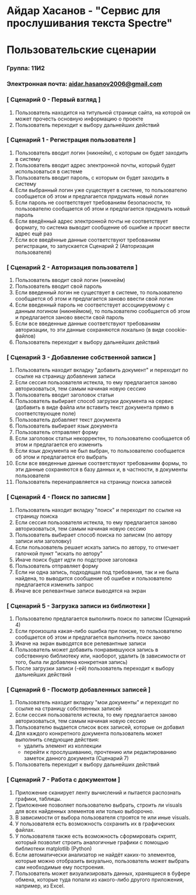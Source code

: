 # Айдар Хасанов - "Сервис для прослушивания текста Spectre"
# Пользовательские сценарии

### Группа: 11И2
### Электронная почта: aidar.hasanov2006@gmail.com

### [ Сценарий 0 - Первый взгляд ]
1. Пользователь находится на титульной странице сайта, на которой он может прочесть основную информацию о проекте
2. Пользователь переходит к выбору дальнейших действий

### [ Сценарий 1 - Регистрация пользователя ]

1. Пользователь вводит логин (никнейм), с которым он будет заходить в систему
2. Пользователь вводит адрес электронной почты, который будет использоваться в системе
3. Пользователь вводит пароль, с которым он будет заходить в систему
4. Если выбранный логин уже существует в системе, то пользователю сообщается об этом и предлагается придумать новый логин
5. Если пароль не соответствует требованиям безопасности, то пользователю сообщается об этом и предлагается придумать новый пароль
6. Если введённый адрес электронной почты не соответствует формату, то система выводит сообщение об ошибке и просит ввести адрес ещё раз
7. Если все введённые данные соответствуют требованиям регистрации, то запускается Сценарий 2 (Авторизация пользователя) 

### [ Сценарий 2 - Авторизация пользователя ]

1. Пользователь вводит свой логин (никнейм)
2. Пользователь вводит свой пароль
3. Если введенный логин не существует в системе, то пользователю сообщается об этом и предлагается заново ввести свой логин
4. Если введенный пароль не соответствует ассоциируемому с данным логином (никнеймом), то пользователю сообщается об этом и предлагается заново ввести свой пароль
5. Если все введенные данные соответствуют требованиям авторизации, то эти данные сохраняются локально (в виде coookie-файлов)
6. Пользователь переходит к выбору дальнейших действий

### [ Сценарий 3 - Добавление собственной записи ]

1. Пользователь находит вкладку "добавить документ" и переходит по ссылке на страницу добавления записи
2. Если сессия пользователя истекла, то ему предлагается заново авторизоваться, тем самым начиная новую сессию
3. Пользователь вводит заголовок статьи
4. Пользователь выбирает способ загрузки документа на сервис (добавить в виде файла или вставить текст документа прямо в соответствующее поле)
5. Пользователь добавляет текст документа
6. Пользователь выбирает язык документа
7. Пользователь отправляет форму
8. Если заголовок статьи некорректен, то пользователю сообщается об этом и предлагается его изменить
9. Если язык документа не был выбран, то пользователю сообщается об этом и предлагается его выбрать
10. Если все введенные данные соответствуют требованиям формы, то эти данные сохраняются в базу данных и, в частности, в документы пользователя
11. Пользователь перенаправляется на страницу поиска записей

### [ Сценарий 4 - Поиск по записям ]

1. Пользователь находит вкладку "поиск" и переходит по ссылке на страницу поиска
2. Если сессия пользователя истекла, то ему предлагается заново авторизоваться, тем самым начиная новую сессию
3. Пользователь выбирает способ поиска по записям (по автору записи или заголовку)
4. Если пользователь решает искать запись по автору, то отмечает галочкой пункт "искать по автору"
5. Иначе поиск будет идти по подстроке заголовка
6. Пользователь отправляет форму
7. Если ни одна запись, подходящая под требования, так и не была найдена, то выводится сообщение об ошибке и пользователю предлагается изменить запрос
8. Иначе все релевантные записи выводятся на экран

### [ Сценарий 5 - Загрузка записи из библиотеки ]

1. Пользователю предлагается выполнить поиск по записям (Сценарий 4)
2. Если произошла какая-либо ошибка при поиске, то пользователю сообщается об этом и предлагается выполнить поиск заново
3. Иначе на экран выводятся все релевантные записи
4. Пользователь может добавить понравившуюся запись в собственную библиотеку или, наоборот, удалить (в зависимости от того, была ли добавлена конкретная запись)
5. После загрузки записи (-ей) пользователь переходит к выбору дальнейших действий

### [ Сценарий 6 - Посмотр добавленных записей ]

1. Пользователь находит вкладку "мои документы" и переходит по ссылке на страницу собственных записей
2. Если сессия пользователя истекла, то ему предлагается заново авторизоваться, тем самым начиная новую сессию
3. Пользователю выдается список всех записей, которые он добавил
4. Для каждого конкретного документа пользователь может выполнить следующие действия:
   * удалить элемент из коллекции
   * перейти к прослушиванию, прочтению или редактированию заметок данного документа (Сценарий 7)
5. Пользователь переходит к выбору дальнейших действий


### [ Сценарий 7 - Работа с документом ]

1. Приложение сканирует ленту вычислений и пытается распознать графики, таблицы.
2. Приложение позволяет пользователю выбрать, строить ли visuals для всех найденных элементов или только выборочно. 
3. В зависимости от выбора пользователя строятся те или иные visuals.
4. У пользователя есть возможность сохранить их в графических файлах.
5. У пользователя также есть возможность сформировать скрипт, который позволит строить аналогичные графики с помощью библиотеки matplotlib (Python)
6. Если автоматически анализатор не найдёт каких-то элементов, которые можно отобразить визуально, пользователь может выбрать сам необходимые ему построения.
7. Пользователь может визуализировать данных, хранящиеся в буфере обмена, которые туда попали из какого-либо другого приложения, например, из Excel.
